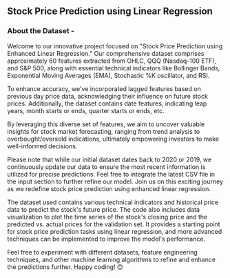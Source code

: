 ## Stock Price Prediction using Linear Regression
### About the Dataset -
Welcome to our innovative project focused on "Stock Price Prediction using Enhanced Linear Regression." Our comprehensive dataset comprises approximately 60 features extracted from OHLC, QQQ (Nasdaq-100 ETF), and S&P 500, along with essential technical indicators like Bollinger Bands, Exponential Moving Averages (EMA), Stochastic %K oscillator, and RSI.

To enhance accuracy, we've incorporated lagged features based on previous day price data, acknowledging their influence on future stock prices. Additionally, the dataset contains date features, indicating leap years, month starts or ends, quarter starts or ends, etc.

By leveraging this diverse set of features, we aim to uncover valuable insights for stock market forecasting, ranging from trend analysis to overbought/oversold indications, ultimately empowering investors to make well-informed decisions.

Please note that while our initial dataset dates back to 2020 or 2019, we continuously update our data to ensure the most recent information is utilized for precise predictions. Feel free to integrate the latest CSV file in the input section to further refine our model. Join us on this exciting journey as we redefine stock price prediction using enhanced linear regression.

The dataset used contains various technical indicators and historical price data to predict the stock's future price. The code also includes data visualization to plot the time series of the stock's closing price and the predicted vs. actual prices for the validation set. It provides a starting point for stock price prediction tasks using linear regression, and more advanced techniques can be implemented to improve the model's performance.

Feel free to experiment with different datasets, feature engineering techniques, and other machine learning algorithms to refine and enhance the predictions further. Happy coding! 😊
